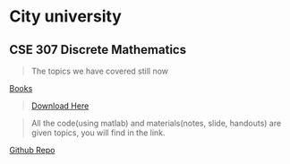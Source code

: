 
# City university

## CSE 307 Discrete Mathematics

> The topics we have covered still now

[Books](https://github.com/suptaphilip/CityUniversity-Discrete-Math/blob/master/Rosen-Ed7.pdf
)
> [Download Here](https://github.com/suptaphilip/CityUniversity-Discrete-Math/raw/master/Rosen-Ed7.pdf)

> All the code(using matlab) and materials(notes, slide, handouts) are given topics, you will find in the link.

[Github Repo](https://github.com/suptaphilip/CityUniversity-Discrete-Math)

